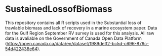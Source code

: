 # SustainedLossofBiomass

This repository contains all R scripts used in the Substantial loss of trawlable biomass and lack of recovery in a marine ecosystem paper. Data for the Gulf Region September RV survey is used for this analysis. All raw data is avaliable on the Government of Canada Open Data Platform (https://open.canada.ca/data/en/dataset/1989de32-bc5d-c696-879c-54d422438e64). 

